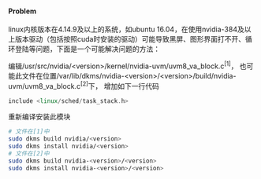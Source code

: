 #### Problem

linux内核版本在4.14.9及以上的系统，如ubuntu 16.04，在使用nvidia-384及以上版本驱动（包括按照cuda时安装的驱动）可能导致黑屏、图形界面打不开、循环登陆等问题，下面是一个可能解决问题的方法：

编辑/usr/src/nvidia/\<version\>/kernel/nvidia-uvm/uvm8_va_block.c<sup>[1]</sup>，
也可能此文件在位置/var/lib/dkms/nvidia-\<version\>/\<version\>/build/nvidia-uvm/uvm8_va_block.c<sup>[2]</sup>下，
增加如下一行代码

```c++
include <linux/sched/task_stack.h>
```

重新编译安装此模块
```bash
# 文件在[1]中
sudo dkms build nvidia/<version>
sudo dkms install nvidia/<version>
# 文件在[2]中
sudo dkms build nvidia-<version>/<version>
sudo dkms install nvidia-<version>/<version>
```
